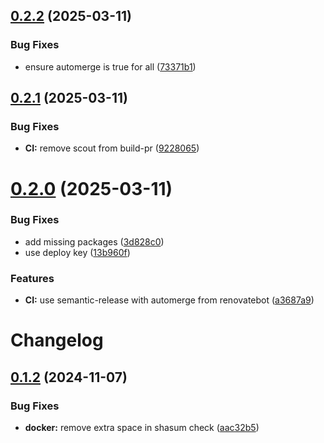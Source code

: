 ## [0.2.2](https://github.com/meysam81/atlantis-docker/compare/v0.2.1...v0.2.2) (2025-03-11)


### Bug Fixes

* ensure automerge is true for all ([73371b1](https://github.com/meysam81/atlantis-docker/commit/73371b1d82243c15b45f763144441804846b2b85))

## [0.2.1](https://github.com/meysam81/atlantis-docker/compare/v0.2.0...v0.2.1) (2025-03-11)


### Bug Fixes

* **CI:** remove scout from build-pr ([9228065](https://github.com/meysam81/atlantis-docker/commit/9228065317303b7556f4da52975b42b0376d15ad))

# [0.2.0](https://github.com/meysam81/atlantis-docker/compare/v0.1.2...v0.2.0) (2025-03-11)


### Bug Fixes

* add missing packages ([3d828c0](https://github.com/meysam81/atlantis-docker/commit/3d828c09554c11e551a97bb5bf69fe11907551e7))
* use deploy key ([13b960f](https://github.com/meysam81/atlantis-docker/commit/13b960fa41dab70c6557b5c27bd28613d6745639))


### Features

* **CI:** use semantic-release with automerge from renovatebot ([a3687a9](https://github.com/meysam81/atlantis-docker/commit/a3687a90252e45c48eda78575648c976f5272359))

# Changelog

## [0.1.2](https://github.com/meysam81/atlantis-docker/compare/v0.1.1...v0.1.2) (2024-11-07)


### Bug Fixes

* **docker:** remove extra space in shasum check ([aac32b5](https://github.com/meysam81/atlantis-docker/commit/aac32b50730a40ad2ceadcd3d105e6e2e66c080c))
